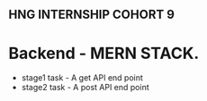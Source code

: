 ## HNG INTERNSHIP COHORT 9

# Backend - MERN STACK.
- stage1 task - A get API end point
- stage2 task - A post API end point